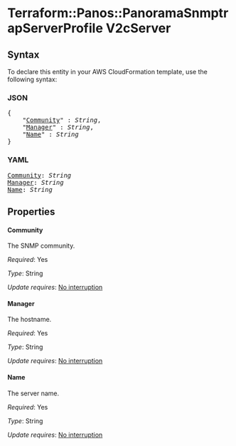 # Terraform::Panos::PanoramaSnmptrapServerProfile V2cServer

## Syntax

To declare this entity in your AWS CloudFormation template, use the following syntax:

### JSON

<pre>
{
    "<a href="#community" title="Community">Community</a>" : <i>String</i>,
    "<a href="#manager" title="Manager">Manager</a>" : <i>String</i>,
    "<a href="#name" title="Name">Name</a>" : <i>String</i>
}
</pre>

### YAML

<pre>
<a href="#community" title="Community">Community</a>: <i>String</i>
<a href="#manager" title="Manager">Manager</a>: <i>String</i>
<a href="#name" title="Name">Name</a>: <i>String</i>
</pre>

## Properties

#### Community

The SNMP community.

_Required_: Yes

_Type_: String

_Update requires_: [No interruption](https://docs.aws.amazon.com/AWSCloudFormation/latest/UserGuide/using-cfn-updating-stacks-update-behaviors.html#update-no-interrupt)

#### Manager

The hostname.

_Required_: Yes

_Type_: String

_Update requires_: [No interruption](https://docs.aws.amazon.com/AWSCloudFormation/latest/UserGuide/using-cfn-updating-stacks-update-behaviors.html#update-no-interrupt)

#### Name

The server name.

_Required_: Yes

_Type_: String

_Update requires_: [No interruption](https://docs.aws.amazon.com/AWSCloudFormation/latest/UserGuide/using-cfn-updating-stacks-update-behaviors.html#update-no-interrupt)

